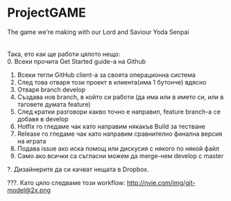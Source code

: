 # ProjectGAME
The game we're making with our Lord and Saviour Yoda Senpai<br />
<br />
<br />
Така, ето как ще работи цялото нещо:<br />
0. Всеки прочита Get Started guide-а на Github<br />
1. Всеки тегли GitHub client-а за своята операционна система<br />
2. След това отваря този проект в клиента(има 1 бутонче) вдясно<br />
3. Отваря branch develop<br />
4. Създава нов branch, в който си работи (да има или в името си, или в таговете думата feature)<br />
5. След кратки разговори какво точно е направил, feature branch-а се добавя в develop<br />
6. Hotfix го гледаме чак като направим някакъв Build за тестване<br />
7. Release го гледаме чак като направим сравнително финална версия на играта<br />
8. Подава issue ако иска помощ или дискусия с някого по някой файл<br />
9. Само ако всички са съгласни можем да merge-нем develop с master<br />

?. Дизайнерите да си качват нещата в Dropbox. <br />

???. Като цяло следваме този workflow: http://nvie.com/img/git-model@2x.png<br />
